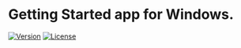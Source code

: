 # Getting Started app for Windows.
[![Version](https://img.shields.io/badge/1.0-passing?label=Release)](https://github.com/Gabee8/WelcomeCenter/releases/tag/release)
[![License](https://img.shields.io/github/license/Gabee8/WelcomeCenter)](https://github.com/Gabee8/WelcomeCenter/blob/main/LICENSE)
